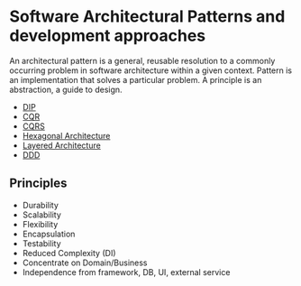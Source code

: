 # Software Architectural Patterns and development approaches

An architectural pattern is a general, reusable resolution to a commonly occurring problem in software architecture within a given context.
Pattern is an implementation that solves a particular problem. A principle is an abstraction, a guide to design.

* [DIP](dip.md)
* [CQR](cqs.md)
* [CQRS](cqrs.md)
* [Hexagonal Architecture](hexagonal_architecture.md)
* [Layered Architecture](layered_architecture.md)
* [DDD](ddd.md)

## Principles
* Durability
* Scalability
* Flexibility
* Encapsulation
* Testability
* Reduced Complexity (DI)
* Concentrate on Domain/Business
* Independence from framework, DB, UI, external service